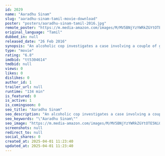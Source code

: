 ```yaml
---
id: 2029
name: "Aaradhu Sinam"
slug: "aaradhu-sinam-tamil-movie-download"
poster: "posters/aaradhu-sinam-tamil-2016.jpg"
remote_poster: "https://m.media-amazon.com/images/M/MV5BNjYzYWRkZGYtOTE5Ni00NjJlLWE1OTctYTc1MGI0ZTk4ODkwXkEyXkFqcGdeQXVyMTEzNzg0Mjkx._V1_SX300.jpg"
original_language: "Tamil"
dubbed_in: null
released_date: "26 Feb 2016"
synopsis: "An alcoholic cop investigates a case involving a couple of gruesome murders. Will the case be the redemption that he was waiting for?"
type: "movie"
rating: "6.8"
imdbid: "tt5304614"
tmdbid: null
views: 0
likes: 0
dislikes: 0
author_id: 1
trailer_url: null
runtime: "134 min"
is_featured: 0
is_active: 1
is_comingsoon: 0
seo_title: "Aaradhu Sinam"
seo_description: "An alcoholic cop investigates a case involving a couple of gruesome murders. Will the case be the redemption that he was waiting for?"
seo_keywords: "\"Aaradhu Sinam\""
seo_image: "https://m.media-amazon.com/images/M/MV5BNjYzYWRkZGYtOTE5Ni00NjJlLWE1OTctYTc1MGI0ZTk4ODkwXkEyXkFqcGdeQXVyMTEzNzg0Mjkx._V1_SX300.jpg"
screenshots: null
redirect_to: null
social_shares: 0
created_at: 2025-04-01 11:23:40
updated_at: 2025-04-01 11:23:40
---
```



